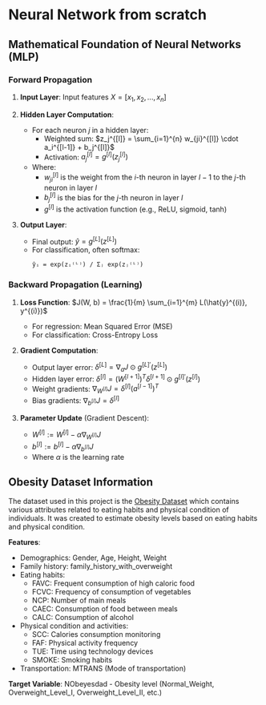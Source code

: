 # Neural Network from scratch

## Mathematical Foundation of Neural Networks (MLP)

### Forward Propagation

1. **Input Layer**: Input features $X = [x_1, x_2, ..., x_n]$

2. **Hidden Layer Computation**:

   - For each neuron $j$ in a hidden layer:
     - Weighted sum: $z_j^{[l]} = \sum_{i=1}^{n} w_{ji}^{[l]} \cdot a_i^{[l-1]} + b_j^{[l]}$
     - Activation: $a^{[l]}_j = g^{[l]}(z^{[l]}_j)$
   - Where:
     - $w^{[l]}_{ji}$ is the weight from the $i$-th neuron in layer $l-1$ to the $j$-th neuron in layer $l$
     - $b^{[l]}_j$ is the bias for the $j$-th neuron in layer $l$
     - $g^{[l]}$ is the activation function (e.g., ReLU, sigmoid, tanh)

3. **Output Layer**:

   - Final output: $\hat{y} = g^{[L]}(z^{[L]})$
   - For classification, often softmax:
     ```
     ŷᵢ = exp(zᵢ⁽ᴸ⁾) / Σⱼ exp(zⱼ⁽ᴸ⁾)
     ```

### Backward Propagation (Learning)

1. **Loss Function**: $J(W, b) = \frac{1}{m} \sum_{i=1}^{m} L(\hat{y}^{(i)}, y^{(i)})$

   - For regression: Mean Squared Error (MSE)
   - For classification: Cross-Entropy Loss

2. **Gradient Computation**:

   - Output layer error: $\delta^{[L]} = \nabla_a J \odot g^{[L]'}(z^{[L]})$
   - Hidden layer error: $\delta^{[l]} = (W^{[l+1]})^T \delta^{[l+1]} \odot g^{[l]'}(z^{[l]})$
   - Weight gradients: $\nabla_{W^{[l]}} J = \delta^{[l]} (a^{[l-1]})^T$
   - Bias gradients: $\nabla_{b^{[l]}} J = \delta^{[l]}$

3. **Parameter Update** (Gradient Descent):
   - $W^{[l]} := W^{[l]} - \alpha \nabla_{W^{[l]}} J$
   - $b^{[l]} := b^{[l]} - \alpha \nabla_{b^{[l]}} J$
   - Where $\alpha$ is the learning rate

## Obesity Dataset Information

The dataset used in this project is the [Obesity Dataset](https://archive.ics.uci.edu/dataset/544/estimation+of+obesity+levels+based+on+eating+habits+and+physical+condition) which contains various attributes related to eating habits and physical condition of individuals. It was created to estimate obesity levels based on eating habits and physical condition.

**Features**:

- Demographics: Gender, Age, Height, Weight
- Family history: family_history_with_overweight
- Eating habits:
  - FAVC: Frequent consumption of high caloric food
  - FCVC: Frequency of consumption of vegetables
  - NCP: Number of main meals
  - CAEC: Consumption of food between meals
  - CALC: Consumption of alcohol
- Physical condition and activities:
  - SCC: Calories consumption monitoring
  - FAF: Physical activity frequency
  - TUE: Time using technology devices
  - SMOKE: Smoking habits
- Transportation: MTRANS (Mode of transportation)

**Target Variable**: NObeyesdad - Obesity level (Normal_Weight, Overweight_Level_I, Overweight_Level_II, etc.)
